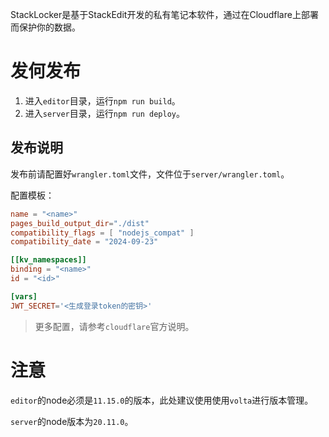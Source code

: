 StackLocker是基于StackEdit开发的私有笔记本软件，通过在Cloudflare上部署而保护你的数据。

# 发何发布

1. 进入```editor```目录，运行```npm run build```。
2. 进入```server```目录，运行```npm run deploy```。

## 发布说明

发布前请配置好```wrangler.toml```文件，文件位于```server/wrangler.toml```。

配置模板：
```toml
name = "<name>"
pages_build_output_dir="./dist"
compatibility_flags = [ "nodejs_compat" ]
compatibility_date = "2024-09-23"

[[kv_namespaces]]
binding = "<name>"
id = "<id>"

[vars]
JWT_SECRET='<生成登录token的密钥>'
```

> 更多配置，请参考```cloudflare```官方说明。

# 注意

```editor```的node必须是```11.15.0```的版本，此处建议使用使用```volta```进行版本管理。

```server```的node版本为```20.11.0```。
